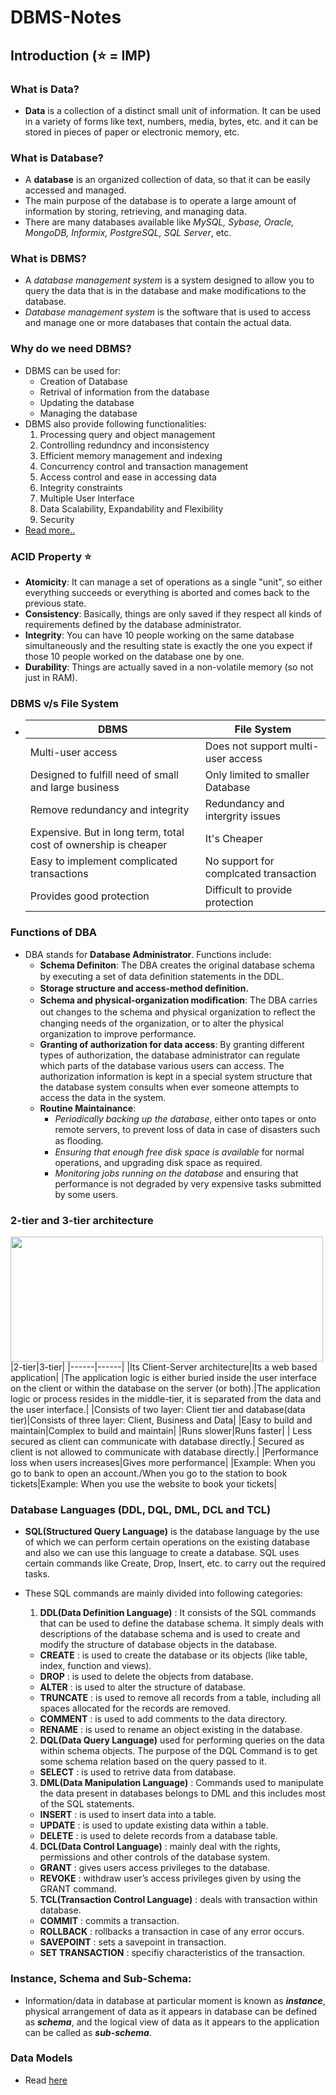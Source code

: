 # DBMS-Notes
## Introduction (:star: = IMP)
### What is Data?
- **Data** is a collection of a distinct small unit of information. It can be used in a variety of forms like text, numbers, media, bytes, etc. and it can be stored in pieces of paper or electronic memory, etc.
### What is Database?
- A __database__ is an organized collection of data, so that it can be easily accessed and managed. 
- The main purpose of the database is to operate a large amount of information by storing, retrieving, and managing data.
- There are many databases available like *MySQL, Sybase, Oracle, MongoDB, Informix, PostgreSQL, SQL Server*, etc.
### What is DBMS?
- A *database management system* is a system designed to allow you to query the data that is in the database and make modifications to the database.
- *Database management system* is the software that is used to access and manage one or more databases that contain the actual data.
### Why do we need DBMS?
- DBMS can be used for:
  - Creation of Database
  - Retrival of information from the database
  - Updating the database
  - Managing the database
- DBMS also provide following functionalities:
  1. Processing query and object management
  2. Controlling redundncy and inconsistency
  3. Efficient memory management and indexing
  4. Concurrency control and transaction management
  5. Access control and ease in accessing data
  6. Integrity constraints
  7. Multiple User Interface
  8. Data Scalability, Expandability and Flexibility
  9. Security
- [Read more..](https://www.geeksforgeeks.org/need-for-dbms/ "GFG Link")
### ACID Property :star:
- **Atomicity**: It can manage a set of operations as a single "unit", so either everything succeeds or everything is aborted and comes back to the previous state.
- **Consistency**: Basically, things are only saved if they respect all kinds of requirements defined by the database administrator.
- **Integrity**: You can have 10 people working on the same database simultaneously and the resulting state is exactly the one you expect if those 10 people worked on the database one by one.
- **Durability**: Things are actually saved in a non-volatile memory (so not just in RAM).
### DBMS v/s File System
- | DBMS | File System |
  | ---- | ----------- |
  |Multi-user access | Does not support multi-user access|
  |Designed to fulfill need of small and large business|Only limited to smaller Database|
  |Remove redundancy and integrity|Redundancy and intergrity issues|
  |Expensive. But in long term, total cost of ownership is cheaper|It's Cheaper|
  |Easy to implement complicated transactions|No support for complcated transaction|
  |Provides good protection|Difficult to provide protection|
### Functions of DBA
- DBA stands for **Database Administrator**. Functions include:
  - **Schema Definiton**:  The DBA creates the original database schema by executing a set of data deﬁnition statements in the DDL.
  - **Storage structure and access-method deﬁnition.**
  - **Schema and physical-organization modiﬁcation**: The DBA carries out changes to the schema and physical organization to reﬂect the changing needs of the organization, or to alter the physical organization to improve performance.
  - **Granting of authorization for data access**: By granting different types of authorization, the database administrator can regulate which parts of the database various users can access. The authorization information is kept in a special system structure that the database system consults when ever someone attempts to access the data in the system.
  - **Routine Maintainance**:
    - *Periodically backing up the database*, either onto tapes or onto remote servers, to prevent loss of data in case of disasters such as ﬂooding.
    - *Ensuring that enough free disk space is available* for normal operations, and upgrading disk space as required.
    - *Monitoring jobs running on the database* and ensuring that performance is not degraded by very expensive tasks submitted by some users. 
### 2-tier and 3-tier architecture
<img src='https://i2.wp.com/3.bp.blogspot.com/-5IYf6nhD5L4/VwQar9OpuQI/AAAAAAAAEbg/xXlzllw0Gfwjeud20Gjv7rzWOrnU7JM1A/s1600/two%2Btier%2Band%2Bthree%2Btier%2Barchitecture%2Bdbms%2Btanmayonrun.PNG' width='500' height='200'></img>
  |2-tier|3-tier|
  |------|------|
  |Its Client-Server architecture|Its a web based application|
  |The application logic is either buried inside the user interface on the client or within the database on the server (or both).|The application logic or process resides in the middle-tier, it is separated from the data and the user interface.|
  |Consists of two layer: Client tier and database(data tier)|Consists of three layer: Client, Business and Data|
  |Easy to build and maintain|Complex to build and maintain|
  |Runs slower|Runs faster|
  | Less secured as client can communicate with database directly.| Secured as client is not allowed to communicate with database directly.|
  |Performance loss when users increases|Gives more performance|
  |Example: When you go to bank to open an account./When you go to the station to book tickets|Example: When you use the website to book your tickets|
  
### Database Languages (DDL, DQL, DML, DCL and TCL)
- **SQL(Structured Query Language)**  is the database language by the use of which we can perform certain operations on the existing database and also we can use this language to create a database. SQL uses certain commands like Create, Drop, Insert, etc. to carry out the required tasks.
- These SQL commands are mainly divided into following categories:

  1. **DDL(Data Definition Language)** : It  consists of the SQL commands that can be used to define the database schema. It simply deals with descriptions of the database schema and is used to create and modify the structure of database objects in the database.
 
    -  **CREATE** :  is used to create the database or its objects (like table, index, function and views).
    -  **DROP** : is used to delete the objects from database.
    -  **ALTER** : is used to alter the structure of database.
    -  **TRUNCATE** : is used to remove all records from a table, including all spaces allocated for the records are removed.
    -  **COMMENT** : is used to add comments to the data directory.
    -  **RENAME** : is used to rename an object existing in the database.

  2. **DQL(Data Query Language)** used for performing queries on the data within schema objects. The purpose of the DQL Command is to get some schema relation based on the query passed to it.
    - **SELECT** : is used to retrive data from database.

  3. **DML(Data Manipulation Language)** : Commands used to manipulate the data present in databases belongs to DML and this includes most of the SQL statements.
    - **INSERT** : is used to insert data into a table.
    - **UPDATE** : is used to update existing data within a table.
    - **DELETE** : is used to delete records from a database table.


  4. **DCL(Data Control Language)** : mainly deal with the rights, permissions and other controls of the database system. 
    - **GRANT** : gives users access privileges to the database.
    - **REVOKE** : withdraw user’s access privileges given by using the GRANT command.


  5. **TCL(Transaction Control Language)** : deals with transaction within database.
    - **COMMIT** : commits a transaction.
    - **ROLLBACK** : rollbacks a transaction in case of any error occurs.
    - **SAVEPOINT** : sets a savepoint in transaction.
    - **SET TRANSACTION** : specifiy characteristics of the transaction.
### Instance, Schema and Sub-Schema:
- Information/data in database at particular moment is known as ***instance***, physical arrangement of data as it appears in database can be defined as ***schema***, and the logical view of data as it appears to the application can be called as ***sub-schema***.
### Data Models
- Read [here](https://afteracademy.com/blog/what-is-data-model-in-dbms-and-what-are-its-types)
